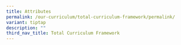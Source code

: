 ```yaml
---
title: Attributes
permalink: /our-curriculum/total-curriculum-framework/permalink/
variant: tiptap
description: ""
third_nav_title: Total Curriculum Framework
---
```

<p></p>